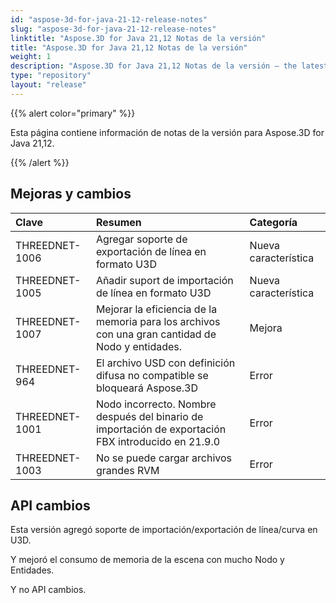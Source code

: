 ```yaml
---
id: "aspose-3d-for-java-21-12-release-notes"
slug: "aspose-3d-for-java-21-12-release-notes"
linktitle: "Aspose.3D for Java 21,12 Notas de la versión"
title: "Aspose.3D for Java 21,12 Notas de la versión"
weight: 1
description: "Aspose.3D for Java 21,12 Notas de la versión – the latest updates and fixes."
type: "repository"
layout: "release"
---
```

{{% alert color="primary" %}}

Esta página contiene información de notas de la versión para Aspose.3D for Java 21,12.

{{% /alert %}}
## **Mejoras y cambios**

|**Clave**|**Resumen**|**Categoría**|
|:- |:- |:- |
|THREEDNET-1006 |Agregar soporte de exportación de línea en formato U3D|Nueva característica|
|THREEDNET-1005 |Añadir suport de importación de línea en formato U3D|Nueva característica|
|THREEDNET-1007 |Mejorar la eficiencia de la memoria para los archivos con una gran cantidad de Nodo y entidades.|Mejora|
|THREEDNET-964  |El archivo USD con definición difusa no compatible se bloqueará Aspose.3D|Error|
|THREEDNET-1001 |Nodo incorrecto. Nombre después del binario de importación de exportación FBX introducido en 21.9.0|Error|
|THREEDNET-1003 |No se puede cargar archivos grandes RVM|Error|



## API cambios ##

Esta versión agregó soporte de importación/exportación de línea/curva en U3D.

Y mejoró el consumo de memoria de la escena con mucho Nodo y Entidades.

Y no API cambios.